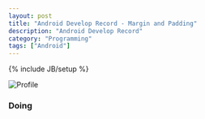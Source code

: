```yaml
---
layout: post
title: "Android Develop Record - Margin and Padding"
description: "Android Develop Record"
category: "Programming"
tags: ["Android"]
---
```


{% include JB/setup %}

![Profile](http://www.w3schools.com/css/box-model.gif)

### Doing



